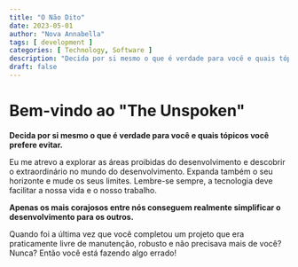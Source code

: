```yaml
---
title: "O Não Dito"
date: 2023-05-01
author: "Nova Annabella"
tags: [ development ]
categories: [ Technology, Software ]
description: "Decida por si mesmo o que é verdade para você e quais tópicos você prefere ignorar"
draft: false
---
```



# Bem-vindo ao "The Unspoken"

**Decida por si mesmo o que é verdade para você e quais tópicos você prefere evitar.**

Eu me atrevo a explorar as áreas proibidas do desenvolvimento e descobrir o extraordinário no mundo do desenvolvimento.
Expanda também o seu horizonte e mude os seus limites.
Lembre-se sempre, a tecnologia deve facilitar a nossa vida e o nosso trabalho.

**Apenas os mais corajosos entre nós conseguem realmente simplificar o desenvolvimento para os outros.**

Quando foi a última vez que você completou um projeto que era praticamente livre de manutenção, robusto e não precisava mais de você? Nunca? Então você está fazendo algo errado!
